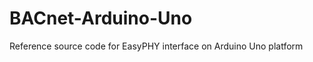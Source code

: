 BACnet-Arduino-Uno
==================

Reference source code for EasyPHY interface on Arduino Uno platform
